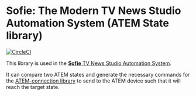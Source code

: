 # Sofie: The Modern TV News Studio Automation System (ATEM State library)
[![CircleCI](https://circleci.com/gh/nrkno/tv-automation-atem-state.svg?style=svg)](https://circleci.com/gh/nrkno/tv-automation-atem-state)

This library is used in the [**Sofie** TV News Studio Automation System](https://github.com/nrkno/Sofie-TV-automation/).

It can compare two ATEM states and generate the necessary commands for the [ATEM-connection library](https://github.com/nrkno/tv-automation-atem-connection) to send to the ATEM device such that it will reach the target state.
